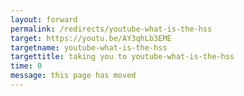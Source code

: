 ```yaml
---
layout: forward
permalink: /redirects/youtube-what-is-the-hss
target: https://youtu.be/AY3qhLb3EME
targetname: youtube-what-is-the-hss
targettitle: taking you to youtube-what-is-the-hss
time: 0
message: this page has moved
---
```

